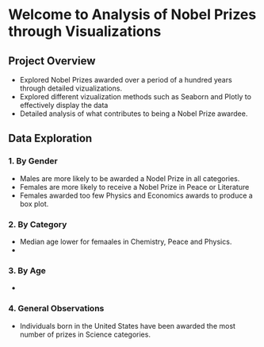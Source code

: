 # Welcome to Analysis of Nobel Prizes through Visualizations

## Project Overview 

- Explored Nobel Prizes awarded over a period of a hundred years through detailed vizualizations.
- Explored different vizualization methods such as Seaborn and Plotly to effectively display the data
- Detailed analysis of what contributes to being a Nobel Prize awardee.


## Data Exploration 


### 1. By Gender 

- Males are more likely to be awarded a Nodel Prize in all categories.
- Females are more likely to receive a Nobel Prize in Peace or Literature
- Females awarded too few Physics and Economics awards to produce a box plot. 


### 2. By Category

- Median age lower for femaales in Chemistry, Peace and Physics.
- 


### 3. By Age 

- 


### 4. General Observations 

- Individuals born in the United States have been awarded the most number of prizes in Science categories.



